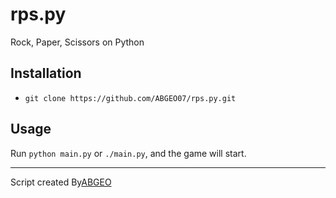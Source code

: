 # rps.py
Rock, Paper, Scissors on Python

## Installation

- `git clone https://github.com/ABGEO07/rps.py.git`

## Usage

Run `python main.py` or `./main.py`, and the game will start.

---

Script created By[ABGEO](https://abgeo.dev)